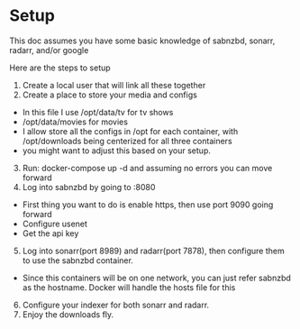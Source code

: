 # Setup
This doc assumes you have some basic knowledge of sabnzbd, sonarr, radarr, and/or google

Here are the steps to setup
1. Create a local user that will link all these together
2. Create a place to store your media and configs
  * In this file I use /opt/data/tv for tv shows
  * /opt/data/movies for movies
  * I allow store all the configs in /opt for each container, with /opt/downloads being centerized for all three containers
  * you might want to adjust this based on your setup.
3. Run: docker-compose up -d and assuming no errors you can move forward
4. Log into sabnzbd by going to <ip for server>:8080
  * First thing you want to do is enable https, then use port 9090 going forward
  * Configure usenet
  * Get the api key
5. Log into sonarr(port 8989) and radarr(port 7878), then configure them to use the sabnzbd container.
  * Since this containers will be on one network, you can just refer sabnzbd as the hostname. Docker will handle the hosts file for this
6. Configure your indexer for both sonarr and radarr.
7. Enjoy the downloads fly.
